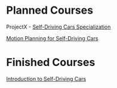 # Planned Courses

ProjectX - [Self-Driving Cars Specialization]( https://www.coursera.org/specializations/self-driving-cars )

   [Motion Planning for Self-Driving Cars]( https://www.coursera.org/learn/motion-planning-self-driving-cars )

# Finished Courses 
   
   [Introduction to Self-Driving Cars]( https://www.coursera.org/learn/intro-self-driving-cars?specialization=self-driving-cars )
  
   

